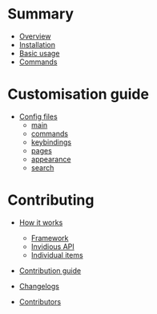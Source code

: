 # Summary

- [Overview](README.md)
- [Installation](installation.md)
- [Basic usage](basic_usage.md)
- [Commands](commands.md)

# Customisation guide

- [Config files](config/README.md)
	- [main](config/main.md)
	- [commands](config/commands.md)
	- [keybindings](config/keybindings.md)
	- [pages](config/pages.md)
	- [appearance](config/appearance.md)
	- [search](config/search.md)

# Contributing

- [How it works](how_it_works.md)
	- [Framework](framework.md)
	- [Invidious API]()
	- [Individual items]()

- [Contribution guide]()

- [Changelogs](changelogs.md)
- [Contributors](contributors.md)
